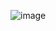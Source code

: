 ![image](https://github.com/deleplentie/Data-Analysis/assets/56873269/db01224a-7876-45d4-8a9b-1c3cef60a99c)
